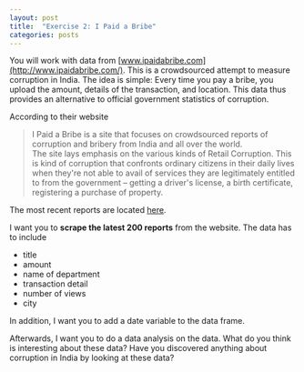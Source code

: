 ```yaml
---
layout: post
title:  "Exercise 2: I Paid a Bribe"
categories: posts
---
```


You will work with data from [www.ipaidabribe.com](http://www.ipaidabribe.com/). This is a crowdsourced attempt to measure corruption in India. The idea is simple: Every time you pay a bribe, you upload the amount, details of the transaction, and location. This data thus provides an alternative to official government statistics of corruption.

According to their website

> I Paid a Bribe is a site that focuses on crowdsourced reports of corruption and bribery from India and all over the world.  
The site lays emphasis on the various kinds of Retail Corruption. This is kind of corruption that confronts ordinary citizens in their daily lives when they're not able to avail of services they are legitimately entitled to from the government – getting a driver's license, a birth certificate, registering a purchase of property.

The most recent reports are located [here](http://www.ipaidabribe.com/reports/paid).

I want you to **scrape the latest 200 reports** from the website. The data has to include

- title
- amount
- name of department
- transaction detail
- number of views
- city

In addition, I want you to add a date variable to the data frame.

Afterwards, I want you to do a data analysis on the data. What do you think is interesting about these data? Have you discovered anything about corruption in India by looking at these data?
